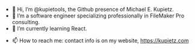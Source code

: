 - 👋 Hi, I’m @kupietools, the Github presence of Michael E. Kupietz.
- 👀 I’m a software engineer specializing professionally in FileMaker Pro consulting.
- 🌱 I’m currently learning React.
<!--- - 💞️ I’m looking to collaborate on ... --->
- 📫 How to reach me: contact info is on my website, https://kupietz.com

<!---
kupietools/kupietools is a ✨ special ✨ repository because its `README.md` (this file) appears on your GitHub profile.
You can click the Preview link to take a look at your changes.
--->
